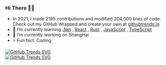 ### Hi There 👋😋
- In 2021, I made 2195 contributions and modified 204,000 lines of code. Check out my GitHub Wrapped and create your own at [githubtrends.io](https://www.githubtrends.io)
- 🌱 I’m currently learning [.Net](https://dotnet.microsoft.com/zh-cn/) , [React](https://react.docschina.org/) , [Rust](https://course.rs/about-book.html) , [JavaScript](https://developer.mozilla.org/zh-CN/docs/learn/JavaScript) , [TypeScript](https://www.typescriptlang.org)
- 🔭 I’m currently working on ShangHai
- ⚡ Fun fact: Coding

[![GitHub Trends SVG](https://api.githubtrends.io/user/svg/joesdu/langs?time_range=one_year&compact=True&theme=dark)](https://githubtrends.io)
<br />
[![GitHub Trends SVG](https://api.githubtrends.io/user/svg/joesdu/repos?time_range=one_year&theme=dark)](https://githubtrends.io)
<!--
**joesdu/joesdu** is a ✨ _special_ ✨ repository because its `README.md` (this file) appears on your GitHub profile.

Here are some ideas to get you started:

- 👯 I’m looking to collaborate on ...
- 🤔 I’m looking for help with ...
- 💬 Ask me about ...
- 📫 How to reach me: ...
- 😄 Pronouns: ...
-->
